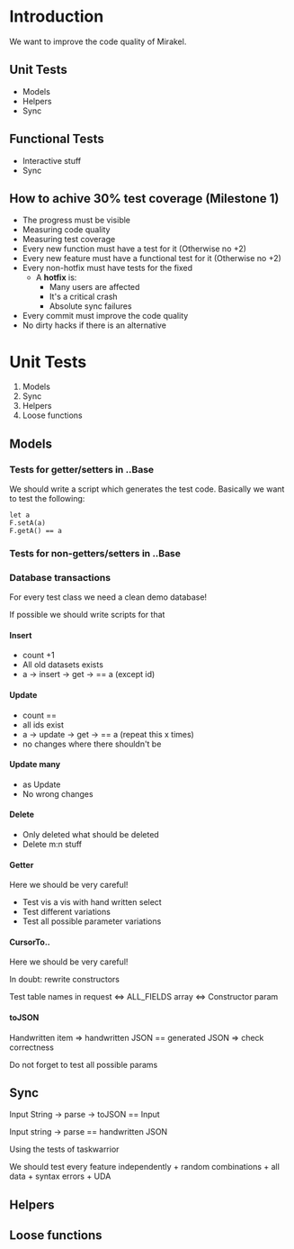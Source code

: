 # Introduction

We want to improve the code quality of Mirakel.

## Unit Tests

* Models
* Helpers
* Sync

## Functional Tests

* Interactive stuff
* Sync

## How to achive 30% test coverage (Milestone 1)

* The progress must be visible
* Measuring code quality
* Measuring test coverage
* Every new function must have a test for it (Otherwise no +2)
* Every new feature must have a functional test for it (Otherwise no +2)
* Every non-hotfix must have tests for the fixed 
  * A **hotfix** is: 
    * Many users are affected
    * It's a critical crash
    * Absolute sync failures
* Every commit must improve the code quality
* No dirty hacks if there is an alternative

# Unit Tests

1. Models
2. Sync
3. Helpers
4. Loose functions

## Models

### Tests for getter/setters in ..Base

We should write a script which generates the test code. Basically we want to test the following:

```
let a
F.setA(a)
F.getA() == a
```

### Tests for non-getters/setters in ..Base

### Database transactions

For every test class we need a clean demo database!

If possible we should write scripts for that

#### Insert

* count +1
* All old datasets exists
* a → insert → get → == a (except id)

#### Update

* count ==
* all ids exist
* a → update → get → == a (repeat this x times)
* no changes where there shouldn't be

#### Update many

* as Update
* No wrong changes

#### Delete

* Only deleted what should be deleted
* Delete m:n stuff

#### Getter

Here we should be very careful!

* Test vis a vis with hand written select
* Test different variations
* Test all possible parameter variations

#### CursorTo..

Here we should be very careful!

In doubt: rewrite constructors

Test table names in request <=> ALL_FIELDS array <=> Constructor param

#### toJSON

Handwritten item => handwritten JSON == generated JSON => check correctness

Do not forget to test all possible params


## Sync

Input String → parse → toJSON == Input

Input string → parse == handwritten JSON

Using the tests of taskwarrior

We should test every feature independently + random combinations + all data + syntax errors + UDA

## Helpers
## Loose functions
